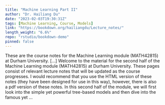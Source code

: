 ```yaml
---
title: "Machine Learning Part II"
author: "Dr. Hailiang Du"
date: "2023-02-03T19:30:31Z"
tags: [Machine Learning, Course, Models]
link: "https://bookdown.org/hailiangdu/Lecture_notes/"
length_weight: "6.6%"
repo: "rstudio/bookdown-demo"
pinned: false
---
```


These are the course notes for the Machine Learning module (MATH42815) at Durham University. [...] Welcome to the material for the second half of the Machine Learning module (MATH42815) at Durham University. These pages consist of relevant lecture notes that will be updated as the course progresses. I would recommend that you use the HTML version of these notes (they have been designed for use in this way), however, there is also a pdf version of these notes. In this second half of the module, we will first look into the simple yet powerful tree-based models and then dive into the famous yet ...
